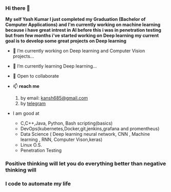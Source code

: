 ### Hi there 👋

**My self Yash Kumar I just completed my Graduation (Bachelor of Computer Applications) and I'm currently working on machine learning because i have great intrest in AI  before this i was in penetration testing but from few months i've started working on Deep learning  my current goal is to develop some great projects on Deep learning**

- 🔭 I’m currently working on Deep learning and Computer Vision projects...

- 🌱 I’m currently learning  Deep learning...

- 💬 Open to collaborate

* 📫 **reach me**
    1. by email: kansh685@gmail.com
    2. by [telegram](http://t.me/zeroday1202)


* I am good at 
   * C,C++,Java, Python, Bash scripting(basics)
   * DevOps(kubernetes,Docker,git,jenkins,grafana and promentheus)
   * Data Science ( Deep learning neural network, CNN , Machine learning , RNN, Computer Vison,keras)
   * Linux O.S.
   * Penetration Testing

### Positive thinking will let you do everything better than negative thinking will 
### I code to automate my life  
